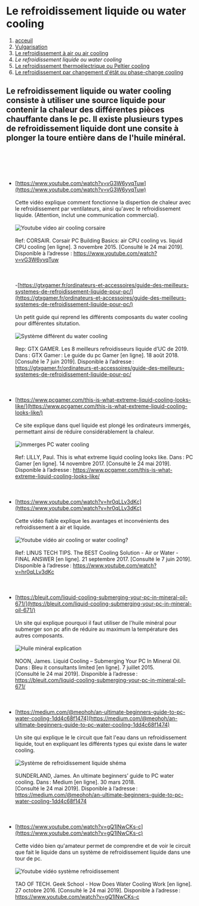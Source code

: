 <h1> Le refroidissement liquide ou water cooling </h1>

1. [acceuil](index.md)
1. [Vulgarisation](vulgarisation.md)
1. [Le refroidissement à air ou air cooling](aircooling.md)
1. *Le refroidissement liquide ou water cooling*
1. [Le refroidissement thermoélectrique ou Peltier cooling](pelitercooling.md)
1. [Le refroidissement par changement d'étât ou phase-change cooling](phasechangecooling.md)

<h2>Le refroidissement liquide ou water cooling consiste à utiliser une source liquide pour contenir la chaleur des différentes pièces chauffante dans le pc. Il existe plusieurs types de refroidissement liquide dont une consite à plonger la toure entière dans de l'huile minéral.</h2>

<br>                                                                                                                                        </br>
<br>                                                                                                                                        </br>
- [https://www.youtube.com/watch?v=vG3W6yvqTuw](https://www.youtube.com/watch?v=vG3W6yvqTuw)
<br>                                                                                                                                   </br>
Cette vidéo explique comment fonctionne la dispertion de chaleur avec le refroidissement par ventilateurs, ainsi qu'avec le refroidissement liquide. (Attention, inclut une communication commercial).
<br>                                                                                                                                   </br>
![Youtube video air cooling corsaire](/image/ytcorsair.png)
<br>                                                                                                                                   </br>
Ref: CORSAIR. Corsair PC Building Basics: air CPU cooling vs. liquid CPU cooling [en ligne]. 3 novembre 2015. [Consulté le 24 mai 2019]. Disponible à l’adresse : https://www.youtube.com/watch?v=vG3W6yvqTuw
<br>                                                                                                                                   </br>
<br>                                                                                                                                   </br>
-[https://gtxgamer.fr/ordinateurs-et-accessoires/guide-des-meilleurs-systemes-de-refroidissement-liquide-pour-pc/](https://gtxgamer.fr/ordinateurs-et-accessoires/guide-des-meilleurs-systemes-de-refroidissement-liquide-pour-pc/)
<br>                                                                                                                                               </br>
Un petit guide qui reprend les différents composants du water cooling pour différentes situtation.
<br>                                                                                                                                               </br>
![Système différent du water cooling](/image/bestsystemlc.png)
<br>                                                                                                                                               </br>
Rep: GTX GAMER. Les 8 meilleurs refroidisseurs liquide d’UC de 2019. Dans : GTX Gamer : Le guide du pc Gamer [en ligne]. 18 août 2018. [Consulté le 7 juin 2019]. Disponible à l’adresse : https://gtxgamer.fr/ordinateurs-et-accessoires/guide-des-meilleurs-systemes-de-refroidissement-liquide-pour-pc/
<br>                                                                                                                                   </br>
<br>                                                                                                                                   </br>
- [https://www.pcgamer.com/this-is-what-extreme-liquid-cooling-looks-like/](https://www.pcgamer.com/this-is-what-extreme-liquid-cooling-looks-like/)
<br>                                                                                                                                   </br>
Ce site explique dans quel liquide est plongé les ordinateurs immergés, permettant ainsi de réduire considérablement la chaleur.
<br>                                                                                                                                   </br>
![immerges PC water cooling](/image/imliquidcl.png)
<br>                                                                                                                                   </br>
Ref: LILLY, Paul. This is what extreme liquid cooling looks like. Dans : PC Gamer [en ligne]. 14 novembre 2017. [Consulté le 24 mai 2019]. Disponible à l’adresse : https://www.pcgamer.com/this-is-what-extreme-liquid-cooling-looks-like/
<br>                                                                                                                                   </br>
<br>                                                                                                                                   </br>
- [https://www.youtube.com/watch?v=hr0qLLv3dKc](https://www.youtube.com/watch?v=hr0qLLv3dKc)
<br>                                                                                                                                               </br>
Cette vidéo fiable explique les avantages et inconvénients des refroidissement à air et liquide.
<br>                                                                                                                                               </br>
![Youtube vidéo air cooling or water cooling?](/image/ytcollingsl.png)
<br>                                                                                                                                               </br>
Ref: LINUS TECH TIPS. The BEST Cooling Solution - Air or Water - FINAL ANSWER [en ligne]. 21 septembre 2017. [Consulté le 7 juin 2019]. Disponible à l’adresse : https://www.youtube.com/watch?v=hr0qLLv3dKc
<br>                                                                                                                                               </br>
<br>                                                                                                                                               </br>
- [https://bleuit.com/liquid-cooling-submerging-your-pc-in-mineral-oil-671/](https://bleuit.com/liquid-cooling-submerging-your-pc-in-mineral-oil-671/)
<br>                                                                                                                                               </br>
Un site qui explique pourquoi il faut utiliser de l'huile minéral pour submerger son pc afin de réduire au maximum la température des autres composants.
<br>                                                                                                                                               </br>
![Huile minéral explication](/image/huilemineral.png)
<br>                                                                                                                                               </br>
NOON, James. Liquid Cooling – Submerging Your PC In Mineral Oil. Dans : Bleu it consultants limited [en ligne]. 7 juillet 2015. [Consulté le 24 mai 2019]. Disponible à l’adresse : https://bleuit.com/liquid-cooling-submerging-your-pc-in-mineral-oil-671/
<br>                                                                                                                                               </br>
<br>                                                                                                                                               </br>
- [https://medium.com/@meohoh/an-ultimate-beginners-guide-to-pc-water-cooling-1dd4c68f1474](https://medium.com/@meohoh/an-ultimate-beginners-guide-to-pc-water-cooling-1dd4c68f1474)
<br>                                                                                                                                               </br>
Un site qui explique le le circuit que fait l'eau dans un refroidissement liquide, tout en expliquant les différents types qui existe dans le water cooling.
<br>                                                                                                                                               </br>
![Système de refroidissement liquide shéma](/image/liquidsystem.png)
<br>                                                                                                                                               </br>
SUNDERLAND, James. An ultimate beginners’ guide to PC water cooling. Dans : Medium [en ligne]. 30 mars 2018. [Consulté le 24 mai 2019]. Disponible à l’adresse : https://medium.com/@meohoh/an-ultimate-beginners-guide-to-pc-water-cooling-1dd4c68f1474
<br>                                                                                                                                               </br>
<br>                                                                                                                                               </br>
- [https://www.youtube.com/watch?v=gQ1lNwCKs-c](https://www.youtube.com/watch?v=gQ1lNwCKs-c)
<br>                                                                                                                                               </br>
Cette vidéo bien qu'amateur permet de comprendre et de voir le circuit que fait le liquide dans un système de refroidissement liquide dans une tour de pc.
<br>                                                                                                                                               </br>
![Youtube vidéo système refroidissement](/image/ytliquidsystem.png)
<br>                                                                                                                                               </br>
TAO OF TECH. Geek School - How Does Water Cooling Work [en ligne]. 27 octobre 2016. [Consulté le 24 mai 2019]. Disponible à l’adresse : https://www.youtube.com/watch?v=gQ1lNwCKs-c
<br>                                                                                                                                               </br>
<br>                                                                                                                                               </br>
